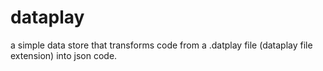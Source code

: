 # dataplay
a simple data store that transforms code from a .datplay file (dataplay file extension) into json code.
